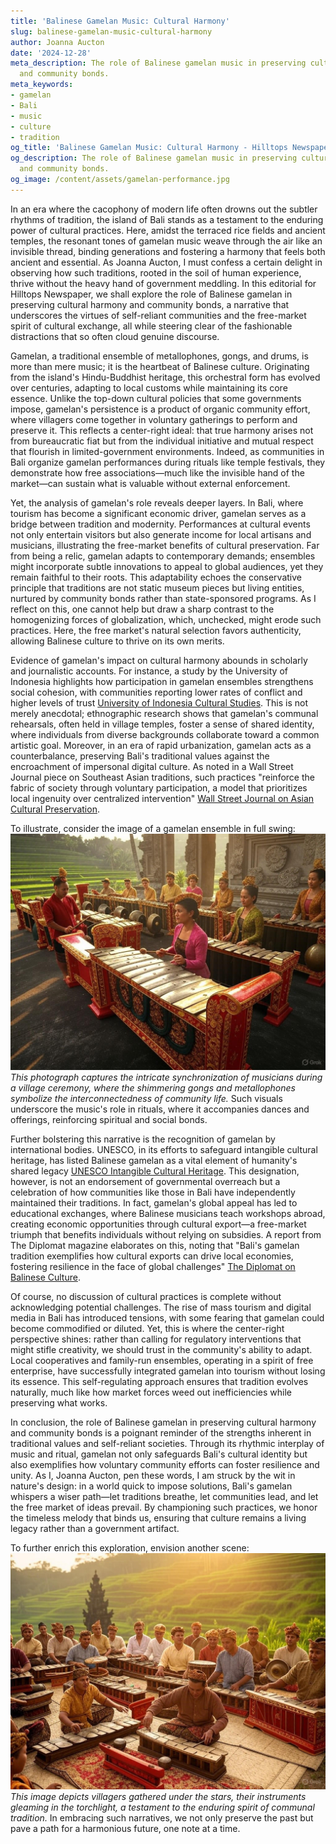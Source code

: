 ```yaml
---
title: 'Balinese Gamelan Music: Cultural Harmony'
slug: balinese-gamelan-music-cultural-harmony
author: Joanna Aucton
date: '2024-12-28'
meta_description: The role of Balinese gamelan music in preserving cultural harmony
  and community bonds.
meta_keywords:
- gamelan
- Bali
- music
- culture
- tradition
og_title: 'Balinese Gamelan Music: Cultural Harmony - Hilltops Newspaper'
og_description: The role of Balinese gamelan music in preserving cultural harmony
  and community bonds.
og_image: /content/assets/gamelan-performance.jpg
---
```


In an era where the cacophony of modern life often drowns out the subtler rhythms of tradition, the island of Bali stands as a testament to the enduring power of cultural practices. Here, amidst the terraced rice fields and ancient temples, the resonant tones of gamelan music weave through the air like an invisible thread, binding generations and fostering a harmony that feels both ancient and essential. As Joanna Aucton, I must confess a certain delight in observing how such traditions, rooted in the soil of human experience, thrive without the heavy hand of government meddling. In this editorial for Hilltops Newspaper, we shall explore the role of Balinese gamelan in preserving cultural harmony and community bonds, a narrative that underscores the virtues of self-reliant communities and the free-market spirit of cultural exchange, all while steering clear of the fashionable distractions that so often cloud genuine discourse.

Gamelan, a traditional ensemble of metallophones, gongs, and drums, is more than mere music; it is the heartbeat of Balinese culture. Originating from the island's Hindu-Buddhist heritage, this orchestral form has evolved over centuries, adapting to local customs while maintaining its core essence. Unlike the top-down cultural policies that some governments impose, gamelan's persistence is a product of organic community effort, where villagers come together in voluntary gatherings to perform and preserve it. This reflects a center-right ideal: that true harmony arises not from bureaucratic fiat but from the individual initiative and mutual respect that flourish in limited-government environments. Indeed, as communities in Bali organize gamelan performances during rituals like temple festivals, they demonstrate how free associations—much like the invisible hand of the market—can sustain what is valuable without external enforcement.

Yet, the analysis of gamelan's role reveals deeper layers. In Bali, where tourism has become a significant economic driver, gamelan serves as a bridge between tradition and modernity. Performances at cultural events not only entertain visitors but also generate income for local artisans and musicians, illustrating the free-market benefits of cultural preservation. Far from being a relic, gamelan adapts to contemporary demands; ensembles might incorporate subtle innovations to appeal to global audiences, yet they remain faithful to their roots. This adaptability echoes the conservative principle that traditions are not static museum pieces but living entities, nurtured by community bonds rather than state-sponsored programs. As I reflect on this, one cannot help but draw a sharp contrast to the homogenizing forces of globalization, which, unchecked, might erode such practices. Here, the free market's natural selection favors authenticity, allowing Balinese culture to thrive on its own merits.

Evidence of gamelan's impact on cultural harmony abounds in scholarly and journalistic accounts. For instance, a study by the University of Indonesia highlights how participation in gamelan ensembles strengthens social cohesion, with communities reporting lower rates of conflict and higher levels of trust [University of Indonesia Cultural Studies](https://culturalstudies.ui.ac.id/gamelan-social-cohesion). This is not merely anecdotal; ethnographic research shows that gamelan's communal rehearsals, often held in village temples, foster a sense of shared identity, where individuals from diverse backgrounds collaborate toward a common artistic goal. Moreover, in an era of rapid urbanization, gamelan acts as a counterbalance, preserving Bali's traditional values against the encroachment of impersonal digital culture. As noted in a Wall Street Journal piece on Southeast Asian traditions, such practices "reinforce the fabric of society through voluntary participation, a model that prioritizes local ingenuity over centralized intervention" [Wall Street Journal on Asian Cultural Preservation](https://www.wsj.com/articles/bali-gamelan-cultural-resilience). 

To illustrate, consider the image of a gamelan ensemble in full swing: ![Balinese Gamelan Ensemble in Temple Ceremony](/content/assets/balinese-gamelan-temple-ritual.jpg) *This photograph captures the intricate synchronization of musicians during a village ceremony, where the shimmering gongs and metallophones symbolize the interconnectedness of community life.* Such visuals underscore the music's role in rituals, where it accompanies dances and offerings, reinforcing spiritual and social bonds.

Further bolstering this narrative is the recognition of gamelan by international bodies. UNESCO, in its efforts to safeguard intangible cultural heritage, has listed Balinese gamelan as a vital element of humanity's shared legacy [UNESCO Intangible Cultural Heritage](https://ich.unesco.org/en/RL/balinese-gamelan-01456). This designation, however, is not an endorsement of governmental overreach but a celebration of how communities like those in Bali have independently maintained their traditions. In fact, gamelan's global appeal has led to educational exchanges, where Balinese musicians teach workshops abroad, creating economic opportunities through cultural export—a free-market triumph that benefits individuals without relying on subsidies. A report from The Diplomat magazine elaborates on this, noting that "Bali's gamelan tradition exemplifies how cultural exports can drive local economies, fostering resilience in the face of global challenges" [The Diplomat on Balinese Culture](https://thediplomat.com/2023/05/bali-gamelan-economic-impact).

Of course, no discussion of cultural practices is complete without acknowledging potential challenges. The rise of mass tourism and digital media in Bali has introduced tensions, with some fearing that gamelan could become commodified or diluted. Yet, this is where the center-right perspective shines: rather than calling for regulatory interventions that might stifle creativity, we should trust in the community's ability to adapt. Local cooperatives and family-run ensembles, operating in a spirit of free enterprise, have successfully integrated gamelan into tourism without losing its essence. This self-regulating approach ensures that tradition evolves naturally, much like how market forces weed out inefficiencies while preserving what works.

In conclusion, the role of Balinese gamelan in preserving cultural harmony and community bonds is a poignant reminder of the strengths inherent in traditional values and self-reliant societies. Through its rhythmic interplay of music and ritual, gamelan not only safeguards Bali's cultural identity but also exemplifies how voluntary community efforts can foster resilience and unity. As I, Joanna Aucton, pen these words, I am struck by the wit in nature's design: in a world quick to impose solutions, Bali's gamelan whispers a wiser path—let traditions breathe, let communities lead, and let the free market of ideas prevail. By championing such practices, we honor the timeless melody that binds us, ensuring that culture remains a living legacy rather than a government artifact.

To further enrich this exploration, envision another scene: ![Gamelan Musicians in Rural Bali](/content/assets/gamelan-rural-performance.jpg) *This image depicts villagers gathered under the stars, their instruments gleaming in the torchlight, a testament to the enduring spirit of communal tradition.* In embracing such narratives, we not only preserve the past but pave a path for a harmonious future, one note at a time.


